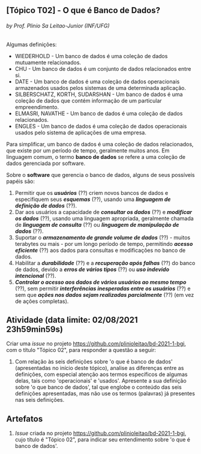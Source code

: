 ## [Tópico T02] - O que é Banco de Dados?
###### *by Prof. Plinio Sa Leitao-Junior (INF/UFG)*

Algumas definições:
- WIEDERHOLD - Um banco de dados é uma coleção de dados mutuamente relacionados.
- CHU - Um banco de dados é um conjunto de dados relacionados entre si.
- DATE - Um banco de dados é uma coleção de dados operacionais armazenados usados pelos sistemas de uma determinada aplicação.
- SILBERSCHATZ, KORTH, SUDARSHAN - Um banco de dados é uma coleção de dados que contém informação de um particular empreendimento.
- ELMASRI, NAVATHE - Um banco de dados é uma coleção de dados relacionados.
- ENGLES - Um banco de dados é uma coleção de dados operacionais usados pelo sistema de aplicações de uma empresa.

Para simplificar, um banco de dados é uma coleção de dados relacionados, que existe por um período de tempo, geralmente muitos anos. Em linguagem comum, o termo **banco de dados** se refere a uma coleção de dados gerenciada por software. 

Sobre o **software** que gerencia o banco de dados, alguns de seus possíveis papéis são:
1. Permitir que os ***usuários*** (??) criem novos bancos de dados e especifiquem seus ***esquemas*** (??), usando uma ***linguagem de definição de dados*** (??).
2. Dar aos usuários a capacidade de ***consultar os dados*** (??) e ***modificar os dados*** (??), usando uma linguagem apropriada, geralmente chamada de ***linguagem de consulta*** (??) ou ***linguagem de manipulação de dados*** (??).
3. Suportar o ***armazenamento de grande volume de dados*** (??) - muitos terabytes ou mais - por um longo período de tempo, permitindo ***acesso eficiente*** (??) aos dados para consultas e modificações no banco de dados.
4. Habilitar a ***durabilidade*** (??) e a ***recuperação após falhas*** (??) do banco de dados, devido a ***erros de vários tipos*** (??) ou ***uso indevido intencional*** (??).
5. ***Controlar o acesso aos dados de vários usuários ao mesmo tempo*** (??), sem permitir ***interferências inesperadas entre os usuários*** (??) e sem que ***ações nos dados sejam realizadas parcialmente*** (??) (em vez de ações completas).

## Atividade (data limite: **02/08/2021 23h59min59s**)

Criar uma _issue_ no projeto https://github.com/plinioleitao/bd-2021-1-bgi, com o título "Tópico 02", para responder a questão a seguir:  
1. Com relação às seis definições sobre 'o que é banco de dados' (apresentadas no início deste tópico), analise as diferenças entre as definições, com especial atenção aos termos específicos de algumas delas, tais como 'operacionais' e 'usados'. Apresente a sua definição sobre 'o que banco de dados', tal que englobe o conteúdo das seis definições apresentadas, mas não use os termos (palavras) já presentes nas seis definições.
   
## Artefatos

1. _Issue_ criada no projeto https://github.com/plinioleitao/bd-2021-1-bgi, cujo título é "Tópico 02", para indicar seu entendimento sobre 'o que é banco de dados'.

